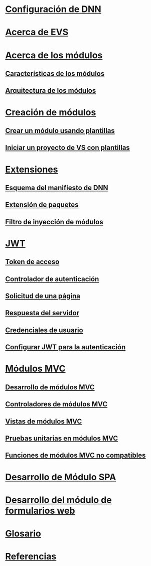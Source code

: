# [Configuración de DNN](xref:set-up-dnn)
# [Acerca de EVS](xref:about-evs)
# [Acerca de los módulos](xref:developers-about-modules-overview)
## [Características de los módulos](xref:module-features)
## [Arquitectura de los módulos](xref:module-architecture)
# [Creación de módulos](xref:developers-creating-modules-overview)
## [Crear un módulo usando plantillas](xref:create-module-using-templates)
## [Iniciar un proyecto de VS con plantillas](xref:start-vs-project-with-templates)
# [Extensiones](xref:developers-extensions-overview)
## [Esquema del manifiesto de DNN](xref:dnn-manifest-schema)
## [Extensión de paquetes](xref:developers-pack-extension)
## [Filtro de inyección de módulos](xref:module-injection-filter)
# [JWT](xref:developers-jwt-overview)
## [Token de acceso](xref:developers-jwt-access-token)
## [Controlador de autenticación](xref:developers-jwt-auth-handler)
## [Solicitud de una página](xref:developers-jwt-page-request)
## [Respuesta del servidor](xref:developers-jwt-server-response)
## [Credenciales de usuario](xref:developers-jwt-user-credentials)
## [Configurar JWT para la autenticación](xref:developers-setup-jwt-for-auth)
# [Módulos MVC](xref:developers-mvc-modules-overview)
## [Desarrollo de módulos MVC](xref:mvc-module-development)
## [Controladores de módulos MVC](xref:mvc-module-mvccontroller)
## [Vistas de módulos MVC](xref:mvc-module-mvcviews)
## [Pruebas unitarias en módulos MVC](xref:mvc-module-unittest)
## [Funciones de módulos MVC no compatibles](xref:unsupported-mvc-features)
# [Desarrollo de Módulo SPA](xref:spa-module-development)
# [Desarrollo del módulo de formularios web](xref:web-forms-module-development)
# [Glosario](xref:developers-glossary)
# [Referencias](developer-references/index.md)

